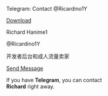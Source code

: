Telegram: Contact @Ricardino1Y



[Download](//telegram.org/dl?tme=37d01d3dea4e2b8ed8_2361084265350001179)

Richard Hanime1

@Ricardino1Y

开发者后台和成人流量卖家

[Send Message](tg://resolve?domain=Ricardino1Y)



If you have **Telegram**, you can contact   
**Richard** right away.